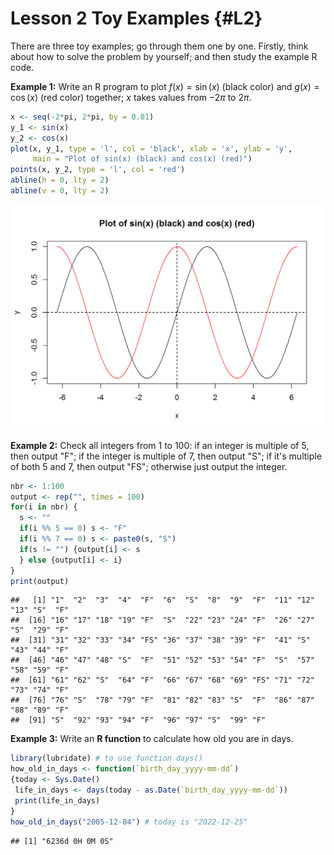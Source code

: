 # Lesson 2 Toy Examples {#L2}

There are three toy examples; go through them one by one.
Firstly, think about how to solve the problem by yourself; and then study the example R code.  

**Example 1:** Write an R program to plot $f(x)=\sin(x)$ (black color) and $g(x)=\cos(x)$ (red color) together; $x$ takes values from $-2\pi$ to $2\pi$.


```r
x <- seq(-2*pi, 2*pi, by = 0.01)
y_1 <- sin(x)
y_2 <- cos(x)
plot(x, y_1, type = 'l', col = 'black', xlab = 'x', ylab = 'y',
     main = "Plot of sin(x) (black) and cos(x) (red)")
points(x, y_2, type = 'l', col = 'red')
abline(h = 0, lty = 2)
abline(v = 0, lty = 2)
```

<img src="lesson_2_files/figure-html/unnamed-chunk-1-1.png" width="672" />

**Example 2:** Check all integers from 1 to 100: if an integer is multiple of 5, then output "F"; if the integer is multiple of 7, then output "S"; if it's multiple of both 5 and 7, then output "FS"; otherwise just output the integer.


```r
nbr <- 1:100
output <- rep("", times = 100)
for(i in nbr) {
  s <- ""
  if(i %% 5 == 0) s <- "F"
  if(i %% 7 == 0) s <- paste0(s, "S")
  if(s != "") {output[i] <- s
  } else {output[i] <- i}
}
print(output)
```

```
##   [1] "1"  "2"  "3"  "4"  "F"  "6"  "S"  "8"  "9"  "F"  "11" "12" "13" "S"  "F" 
##  [16] "16" "17" "18" "19" "F"  "S"  "22" "23" "24" "F"  "26" "27" "S"  "29" "F" 
##  [31] "31" "32" "33" "34" "FS" "36" "37" "38" "39" "F"  "41" "S"  "43" "44" "F" 
##  [46] "46" "47" "48" "S"  "F"  "51" "52" "53" "54" "F"  "S"  "57" "58" "59" "F" 
##  [61] "61" "62" "S"  "64" "F"  "66" "67" "68" "69" "FS" "71" "72" "73" "74" "F" 
##  [76] "76" "S"  "78" "79" "F"  "81" "82" "83" "S"  "F"  "86" "87" "88" "89" "F" 
##  [91] "S"  "92" "93" "94" "F"  "96" "97" "S"  "99" "F"
```

**Example 3:** Write an **R function** to calculate how old you are in days.


```r
library(lubridate) # to use function days()
how_old_in_days <- function(`birth_day_yyyy-mm-dd`)
{today <- Sys.Date()
 life_in_days <- days(today - as.Date(`birth_day_yyyy-mm-dd`))
 print(life_in_days)
}
how_old_in_days("2005-12-04") # today is "2022-12-25"
```

```
## [1] "6236d 0H 0M 0S"
```

